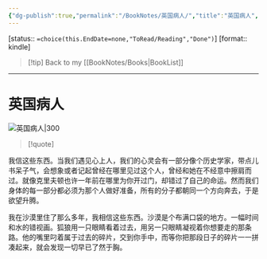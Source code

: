 ```yaml
---
{"dg-publish":true,"permalink":"/BookNotes/英国病人/","title":"英国病人","noteIcon":""}
---
```


[status:: `=choice(this.EndDate=none,"ToRead/Reading","Done")`]
[format:: kindle]

>[!tip] Back to my [[BookNotes/Books\|BookList]]

---
# 英国病人

![英国病人|300](https://img1.doubanio.com/view/subject/l/public/s11184080.jpg)

>[!quote]


我信这些东西。当我们遇见心上人，我们的心灵会有一部分像个历史学家，带点儿书呆子气，会想象或者记起曾经在哪里见过这个人，曾经和她在不经意中擦肩而过。就像克里夫顿也许一年前在哪里为你开过门，却错过了自己的命运。然而我们身体的每一部分都必须为那个人做好准备，所有的分子都朝同一个方向奔去，于是欲望升腾。 

我在沙漠里住了那么多年，我相信这些东西。沙漠是个布满口袋的地方。一幅时间和水的错视画。狐狼用一只眼睛看着过去，用另一只眼睛凝视着你想要走的那条路。他的嘴里叼着属于过去的碎片，交到你手中，而等你把那段日子的碎片一一拼凑起来，就会发现一切早已了然于胸。